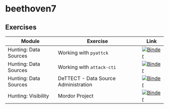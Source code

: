 # beethoven7

## Exercises

|Module|Exercise|Link|
|------|--------|----|
|Hunting: Data Sources|Working with `pyattck`|[![Binder](https://mybinder.org/badge_logo.svg)](https://mybinder.org/v2/gh/rcobb-scwx/beethoven7/master?filepath=notebooks%2FExercises%20-%20Working%20with%20ATTACK.ipynb)|
|Hunting: Data Sources|Working with `attack-cti`|[![Binder](https://mybinder.org/badge_logo.svg)](https://mybinder.org/v2/gh/hunters-forge/ATTACK-Python-Client/master)|
|Hunting: Data Sources|DeTTECT - Data Source Administration|[![Binder](https://mybinder.org/badge_logo.svg)](https://mybinder.org/v2/gh/rcobb-scwx/DeTTECT/master?filepath=data-sources.ipynb)|
|Hunting: Visibility|Mordor Project|[![Binder](https://mybinder.org/badge_logo.svg)](https://mybinder.org/v2/gh/hunters-forge/mordor/master)|